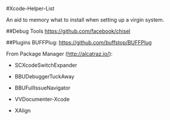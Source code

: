 #Xcode-Helper-List

An aid to memory what to install when setting up a virgin system.

##Debug Tools
https://github.com/facebook/chisel

##Plugins
BUFFPlug: https://github.com/buffstop/BUFFPlug

From Package Manager (http://alcatraz.io/):

* SCXcodeSwitchExpander

* BBUDebuggerTuckAway

* BBUFullIssueNavigator

* VVDocumenter-Xcode
* XAlign


